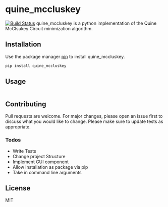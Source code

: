 

# quine_mccluskey
[![Build Status](https://travis-ci.org/joemccann/dillinger.svg?branch=master)](https://travis-ci.org/joemccann/dillinger)
quine_mccluskey is a python implementation of the Quine McClsukey Circuit minimization algorithm.



## Installation

Use the package manager [pip](https://pip.pypa.io/en/stable/) to install quine_mccluskey.

```bash
pip install quine_mccluskey
```

## Usage

```python
```

## Contributing
Pull requests are welcome. For major changes, please open an issue first to discuss what you would like to change.
Please make sure to update tests as appropriate.

### Todos

 - Write Tests
 - Change project Structure
 - Implement GUI component
 - Allow installation as package via pip
 - Take in command line arguments

License
----

MIT

